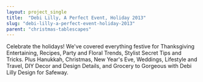 ```yaml
---
layout: project_single
title:  "Debi Lilly, A Perfect Event, Holiday 2013"
slug: "debi-lilly-a-perfect-event-holiday-2013"
parent: "christmas-tablescapes"
---
```

Celebrate the holidays!  We've covered everything festive for Thanksgiving Entertaining, Recipes, Party and Floral Trends, Stylist Secret Tips and Tricks.  Plus Hanukkah, Christmas, New Year's Eve, Weddings, Lifestyle and Travel, DIY Decor and Design Details, and Grocery to Gorgeous with Debi Lilly Design for Safeway.